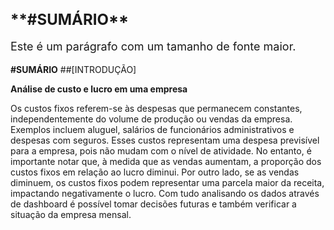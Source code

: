 <h1 style="font-size: 24px;">**#SUMÁRIO**</h1>

<p style="font-size: 18px;">Este é um parágrafo com um tamanho de fonte maior.</p>

**#SUMÁRIO**
##[INTRODUÇÃO]



 
 **Análise de custo e lucro  em uma empresa**

 
 Os custos fixos referem-se às despesas que permanecem constantes, independentemente do volume de produção ou vendas da empresa. Exemplos incluem aluguel, salários de funcionários administrativos e despesas com seguros. Esses custos representam uma despesa previsível para a empresa, pois não mudam com o nível de atividade. No entanto, é importante notar que, à medida que as vendas aumentam, a proporção dos custos fixos em relação ao lucro diminui. Por outro lado, se as vendas diminuem, os custos fixos podem representar uma parcela maior da receita,
 impactando negativamente o lucro.  Com tudo  analisando os dados através de  dashboard é possível tomar decisões futuras e também verificar a situação da empresa mensal. 
